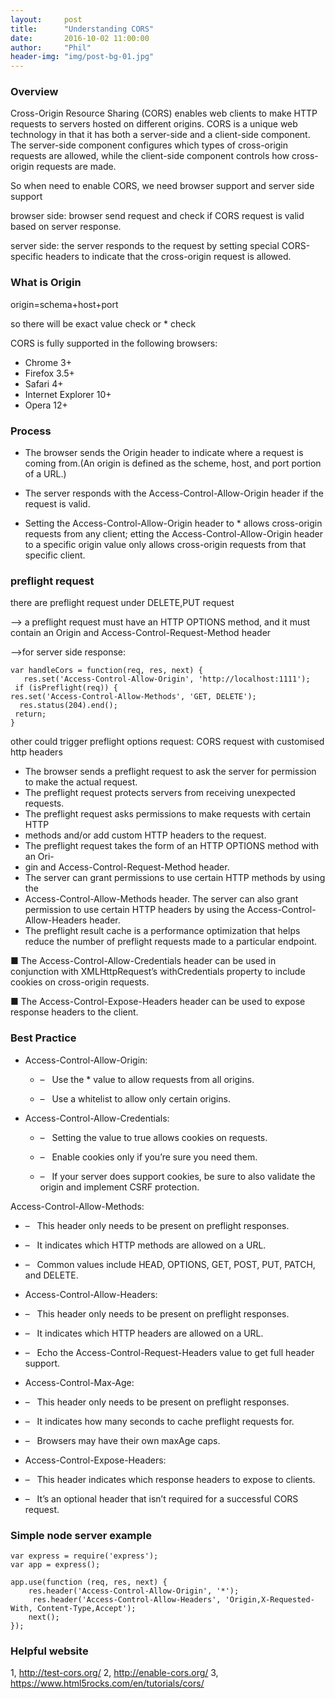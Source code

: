 ```yaml
---
layout:     post
title:      "Understanding CORS"
date:       2016-10-02 11:00:00
author:     "Phil"
header-img: "img/post-bg-01.jpg"
---
```


### Overview

Cross-Origin Resource Sharing (CORS) enables web clients to make HTTP requests to servers hosted on different origins. CORS is a unique web technology in that it has both a server-side and a client-side component. The server-side component configures which types of cross-origin requests are allowed, while the client-side component controls how cross-origin requests are made.

So when need to enable CORS, we need browser support and server side support

browser side: browser send request and check if CORS request is valid based on server response.

server side: the server responds to the request by setting special CORS-specific headers to indicate that the cross-origin request is allowed.

### What is Origin

origin=schema+host+port

so there will be exact value check or * check

CORS is fully supported in the following  browsers:
- Chrome 3+
- Firefox 3.5+
- Safari 4+
- Internet Explorer 10+
- Opera 12+


### Process

- The browser sends the Origin header to indicate where a request is coming from.(An origin is defined as the scheme, host, and port portion of a URL.)

- The server responds with the Access-Control-Allow-Origin header if the request is valid.

- Setting the Access-Control-Allow-Origin header to * allows cross-origin requests from any client; etting the Access-Control-Allow-Origin header to a specific origin value only allows cross-origin requests from that specific client.

### preflight request

there are preflight request under DELETE,PUT request

—> a preflight request must have an HTTP OPTIONS method, and it must contain an Origin and Access-Control-Request-Method header

—>for server side response:


    var handleCors = function(req, res, next) {
       res.set('Access-Control-Allow-Origin', 'http://localhost:1111');
     if (isPreflight(req)) {
    res.set('Access-Control-Allow-Methods', 'GET, DELETE');
      res.status(204).end();
     return;
    }

other could trigger preflight options request:  CORS request with customised http headers

- The browser sends a preflight request to ask the server for permission to make the actual request.
- The preflight request protects servers from receiving unexpected requests.
- The preflight request asks permissions to make requests with certain HTTP
- methods and/or add custom HTTP headers to the request.
- The preflight request takes the form of an HTTP OPTIONS method with an Ori-
- gin and Access-Control-Request-Method header.
- The server can grant permissions to use certain HTTP methods by using the
- Access-Control-Allow-Methods header. The server can also grant permission to use certain HTTP headers by using the Access-Control-Allow-Headers header.
- The preflight result cache is a performance optimization that helps reduce the number of preflight requests made to a particular endpoint.

■ The Access-Control-Allow-Credentials header can be used in conjunction with XMLHttpRequest’s withCredentials property to include cookies on cross-origin requests.

■ The Access-Control-Expose-Headers header can be used to expose response headers to the client.

### Best Practice

- Access-Control-Allow-Origin:

    - – &nbsp;&nbsp;Use the * value to allow requests from all origins.

    - – &nbsp;&nbsp;Use a whitelist to allow only certain origins.

- Access-Control-Allow-Credentials:

    - – &nbsp;&nbsp;Setting the value to true allows cookies on requests.

    - – &nbsp;&nbsp;Enable cookies only if you’re sure you need them.

    - – &nbsp;&nbsp;If your server does support cookies, be sure to also validate the origin and
implement CSRF protection.

Access-Control-Allow-Methods:

- – &nbsp;&nbsp;This header only needs to be present on preflight responses.

- – &nbsp;&nbsp;It indicates which HTTP methods are allowed on a URL.

- – &nbsp;&nbsp;Common values include HEAD, OPTIONS, GET, POST, PUT, PATCH, and DELETE.

- Access-Control-Allow-Headers:

- – &nbsp;&nbsp;This header only needs to be present on preflight responses.

- – &nbsp;&nbsp;It indicates which HTTP headers are allowed on a URL.

- – &nbsp;&nbsp;Echo the Access-Control-Request-Headers value to get full header support.

- Access-Control-Max-Age:

- – &nbsp;&nbsp;This header only needs to be present on preflight responses.

- – &nbsp;&nbsp;It indicates how many seconds to cache preflight requests for.

- – &nbsp;&nbsp;Browsers may have their own maxAge caps.

- Access-Control-Expose-Headers:

- – &nbsp;&nbsp;This header indicates which response headers to expose to clients.

- – &nbsp;&nbsp;It’s an optional header that isn’t required for a successful CORS request.

### Simple node server example

    var express = require('express');
    var app = express();

    app.use(function (req, res, next) {
        res.header('Access-Control-Allow-Origin', '*');
         res.header('Access-Control-Allow-Headers', 'Origin,X-Requested-With, Content-Type,Accept');
        next();
    });


### Helpful website

1, http://test-cors.org/
2, http://enable-cors.org/
3, https://www.html5rocks.com/en/tutorials/cors/
